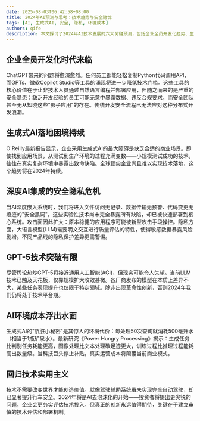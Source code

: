 ```yaml
---
date: 2025-08-03T06:42:58+08:00
title: 2024年AI预测与思考：技术趋势与安全隐忧
tags: [AI, 生成式AI, 安全, 隐私, 环境成本]
authors: qife
description: 本文探讨了2024年AI技术发展的六大关键预测，包括企业全员开发化趋势、生成式AI落地挑战、深度集成带来的安全隐私风险、GPT-5技术瓶颈、AI环境成本问题等，揭示了技术狂热背后的现实挑战。
---
```


## 企业全员开发化时代来临

ChatGPT带来的问题将愈演愈烈。任何员工都能轻松复制Python代码调用API，而GPTs、微软Copilot Studio等工具的涌现将进一步降低技术门槛。这些工具的核心价值在于让非技术人员通过自然语言编程并部署应用，但随之而来的是严重的安全隐患：缺乏开发经验的员工可能无意中暴露数据、违反合规要求，而安全团队甚至无从知晓这些"影子应用"的存在。传统开发安全流程已无法应对这种分布式开发浪潮。

## 生成式AI落地困境持续

O'Reilly最新报告显示，企业采用生成式AI的最大障碍是缺乏合适的商业场景。即使找到应用场景，从测试到生产环境的过程充满变数——小规模测试成功的技术，往往在真实复杂环境中暴露出致命缺陷。全球顶尖企业尚且难以实现技术落地，这个趋势将在2024年持续。

## 深度AI集成的安全隐私危机

当AI深度嵌入系统时，我们将进入文件访问无记录、数据传输无预警、代码变更无痕迹的"安全黑洞"。这些实验性技术尚未完全暴露所有缺陷，却已被快速部署到核心系统。攻击面因此扩大：原本稳健的应用程序可能被新型攻击手段操控。隐私方面，大语言模型(LLM)需要明文交互进行质量评估的特性，使得敏感数据暴露风险剧增。不同产品线的隐私保护差异更需警惕。

## GPT-5技术突破有限

尽管舆论热炒GPT-5将接近通用人工智能(AGI)，但现实可能令人失望。当前LLM技术已触及天花板，仅靠规模扩大收效甚微。各厂商发布的模型在本质上差异不大，某些任务表现提升也仅限于特定领域。除非出现革命性创新，否则2024年我们仍将处于技术平台期。

## AI环境成本浮出水面

生成式AI的"肮脏小秘密"是其惊人的环境代价：每处理50次查询就消耗500毫升水（相当于1瓶矿泉水）。最新研究《Power Hungry Processing》揭示：生成任务比判别任务耗能更高，图像处理比文本处理碳足迹更大，训练过程比推理过程能耗高出数量级。当科技巨头停止补贴，真实运营成本将颠覆当前商业模式。

## 回归技术实用主义

技术不需要改变世界才能创造价值。就像驾驶辅助系统虽未实现完全自动驾驶，却已显著提升行车安全。2024年将是AI去泡沫化的开始——投资者将提出更尖锐的问题，企业会更务实评估技术投入。但真正的创新永远值得期待，关键在于建立审慎的技术评估和部署机制。

